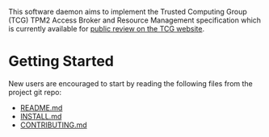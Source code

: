 This software daemon aims to implement the Trusted Computing Group (TCG) TPM2 Access Broker and Resource Management specification which is currently available for [public review on the TCG website](https://trustedcomputinggroup.org/wp-content/uploads/TSS-TAB-and-Resource-Manager-ver1.0-rev16_Public_Review.pdf).

# Getting Started
New users are encouraged to start by reading the following files from the project git repo:
+ [README.md](https://github.com/01org/tpm2-abrmd/blob/master/README.md)
+ [INSTALL.md](https://github.com/01org/tpm2-abrmd/blob/master/INSTALL.md)
+ [CONTRIBUTING.md](https://github.com/01org/tpm2-abrmd/blob/master/CONTRIBUTING.md)